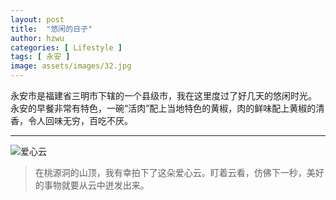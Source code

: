 ```yaml
---
layout: post
title:  "悠闲的日子"
author: hzwu
categories: [ Lifestyle ]
tags: [ 永安 ]
image: assets/images/32.jpg
---
```

  永安市是福建省三明市下辖的一个县级市，我在这里度过了好几天的悠闲时光。
  永安的早餐非常有特色，一碗“活肉”配上当地特色的黄椒，肉的鲜味配上黄椒的清香，令人回味无穷，百吃不厌。

---

![](/assets/images/31.jpg "爱心云")


>在桃源洞的山顶，我有幸拍下了这朵爱心云。盯着云看，仿佛下一秒，美好的事物就要从云中迸发出来。

